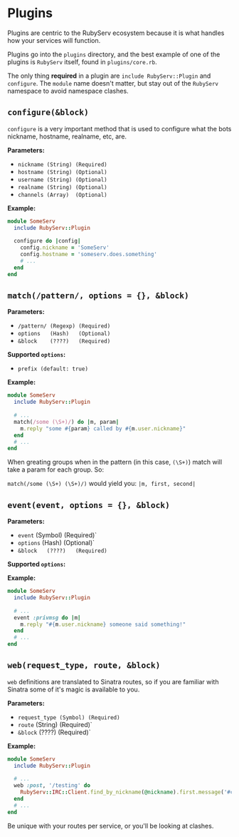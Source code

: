 # Plugins

Plugins are centric to the RubyServ ecosystem because it is what handles how your services will function.

Plugins go into the `plugins` directory, and the best example of one of the plugins is `RubyServ` itself, found in `plugins/core.rb`.

The only thing **required** in a plugin are `include RubyServ::Plugin` and `configure`. The `module` name doesn't matter, but stay out of the `RubyServ` namespace to avoid namespace clashes.

## `configure(&block)`

`configure` is a very important method that is used to configure what the bots nickname, hostname, realname, etc, are.

**Parameters:**

* `nickname (String) (Required)`
* `hostname (String) (Optional)`
* `username (String) (Optional)`
* `realname (String) (Optional)`
* `channels (Array)  (Optional)`

**Example:**

```ruby
module SomeServ
  include RubyServ::Plugin
  
  configure do |config|
    config.nickname = 'SomeServ'
    config.hostname = 'someserv.does.something'
    # ...
  end
end
```

## `match(/pattern/, options = {}, &block)`

**Parameters:**

* `/pattern/ (Regexp) (Required)`
* `options   (Hash)   (Optional)`
* `&block    (????)   (Required)`

**Supported `options`:**

* `prefix (default: true)`

**Example:**

```ruby
module SomeServ
  include RubyServ::Plugin
  
  # ...
  match(/some (\S+)/) do |m, param|
    m.reply "some #{param} called by #{m.user.nickname}"
  end
  # ...
end
```

When greating groups when in the pattern (in this case, `(\S+)`) match will take a param for each group. So:

`match(/some (\S+) (\S+)/)` would yield you: `|m, first, second|`

## `event(event, options = {}, &block)`

**Parameters:**

* `event`   (Symbol) (Required)`
* `options` (Hash)   (Optional)`
* `&block   (????)   (Required)`

**Supported `options`:**

**Example:**

```ruby
module SomeServ
  include RubyServ::Plugin
  
  # ...
  event :privmsg do |m|
    m.reply "#{m.user.nickname} someone said something!"
  end
  # ...
end
```

## `web(request_type, route, &block)`

`web` definitions are translated to Sinatra routes, so if you are familiar with Sinatra some of it's magic is available to you.

**Parameters:**

* `request_type (Symbol) (Required)`
* `route`       (String) (Required)`
* `&block`      (????)   (Required)`

**Example:**

```ruby
module SomeServ
  include RubyServ::Plugin
  
  # ...
  web :post, '/testing' do
    RubyServ::IRC::Client.find_by_nickname(@nickname).first.message('#channel', 'there was a POST to /testing!')
  end
  # ...
end
```

Be unique with your routes per service, or you'll be looking at clashes.
